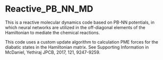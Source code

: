 # Reactive_PB_NN_MD
This is a reactive molecular dynamics code based on PB-NN potentials, in which neural networks are utilized in the off-diagonal elements of the Hamiltonian to mediate the chemical reactions.

This code uses a custom update algorithm to calculation PME forces for the diabatic states in the Hamiltonian matrix.
See Supporting Information in McDaniel, Yethiraj JPCB, 2017, 121, 9247-9259.
